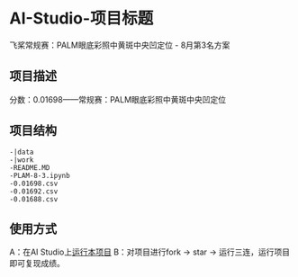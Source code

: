 # AI-Studio-项目标题
飞桨常规赛：PALM眼底彩照中黄斑中央凹定位 - 8月第3名方案

## 项目描述
分数：0.01698——常规赛：PALM眼底彩照中黄斑中央凹定位

## 项目结构
```
-|data
-|work
-README.MD
-PLAM-8-3.ipynb
-0.01698.csv
-0.01692.csv
-0.01688.csv
```
## 使用方式
A：在AI Studio上[运行本项目](https://aistudio.baidu.com/aistudio/projectdetail/2288643?contributionType=1)
B：对项目进行fork -> star -> 运行三连，运行项目即可复现成绩。

